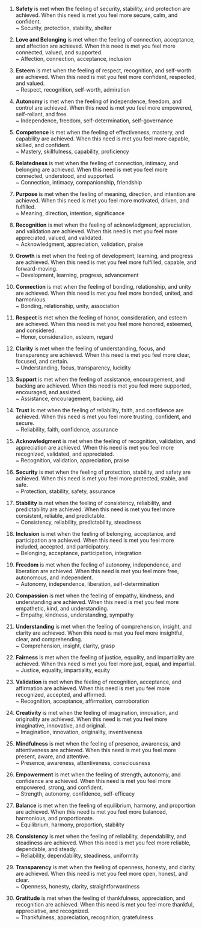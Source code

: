﻿1. **Safety** is met when the feeling of security, stability, and protection are achieved. When this need is met you feel more secure, calm, and confident.  
   ~ Security, protection, stability, shelter

2. **Love and Belonging** is met when the feeling of connection, acceptance, and affection are achieved. When this need is met you feel more connected, valued, and supported.  
   ~ Affection, connection, acceptance, inclusion

3. **Esteem** is met when the feeling of respect, recognition, and self-worth are achieved. When this need is met you feel more confident, respected, and valued.  
   ~ Respect, recognition, self-worth, admiration

4. **Autonomy** is met when the feeling of independence, freedom, and control are achieved. When this need is met you feel more empowered, self-reliant, and free.  
   ~ Independence, freedom, self-determination, self-governance

5. **Competence** is met when the feeling of effectiveness, mastery, and capability are achieved. When this need is met you feel more capable, skilled, and confident.  
   ~ Mastery, skillfulness, capability, proficiency

6. **Relatedness** is met when the feeling of connection, intimacy, and belonging are achieved. When this need is met you feel more connected, understood, and supported.  
   ~ Connection, intimacy, companionship, friendship

7. **Purpose** is met when the feeling of meaning, direction, and intention are achieved. When this need is met you feel more motivated, driven, and fulfilled.  
   ~ Meaning, direction, intention, significance

8. **Recognition** is met when the feeling of acknowledgment, appreciation, and validation are achieved. When this need is met you feel more appreciated, valued, and validated.  
   ~ Acknowledgment, appreciation, validation, praise

9. **Growth** is met when the feeling of development, learning, and progress are achieved. When this need is met you feel more fulfilled, capable, and forward-moving.  
   ~ Development, learning, progress, advancement

10. **Connection** is met when the feeling of bonding, relationship, and unity are achieved. When this need is met you feel more bonded, united, and harmonious.  
    ~ Bonding, relationship, unity, association

11. **Respect** is met when the feeling of honor, consideration, and esteem are achieved. When this need is met you feel more honored, esteemed, and considered.  
    ~ Honor, consideration, esteem, regard

12. **Clarity** is met when the feeling of understanding, focus, and transparency are achieved. When this need is met you feel more clear, focused, and certain.  
    ~ Understanding, focus, transparency, lucidity

13. **Support** is met when the feeling of assistance, encouragement, and backing are achieved. When this need is met you feel more supported, encouraged, and assisted.  
    ~ Assistance, encouragement, backing, aid

14. **Trust** is met when the feeling of reliability, faith, and confidence are achieved. When this need is met you feel more trusting, confident, and secure.  
    ~ Reliability, faith, confidence, assurance

15. **Acknowledgment** is met when the feeling of recognition, validation, and appreciation are achieved. When this need is met you feel more recognized, validated, and appreciated.  
    ~ Recognition, validation, appreciation, praise

16. **Security** is met when the feeling of protection, stability, and safety are achieved. When this need is met you feel more protected, stable, and safe.  
    ~ Protection, stability, safety, assurance

17. **Stability** is met when the feeling of consistency, reliability, and predictability are achieved. When this need is met you feel more consistent, reliable, and predictable.  
    ~ Consistency, reliability, predictability, steadiness

18. **Inclusion** is met when the feeling of belonging, acceptance, and participation are achieved. When this need is met you feel more included, accepted, and participatory.  
    ~ Belonging, acceptance, participation, integration

19. **Freedom** is met when the feeling of autonomy, independence, and liberation are achieved. When this need is met you feel more free, autonomous, and independent.  
    ~ Autonomy, independence, liberation, self-determination

20. **Compassion** is met when the feeling of empathy, kindness, and understanding are achieved. When this need is met you feel more empathetic, kind, and understanding.  
    ~ Empathy, kindness, understanding, sympathy

21. **Understanding** is met when the feeling of comprehension, insight, and clarity are achieved. When this need is met you feel more insightful, clear, and comprehending.  
    ~ Comprehension, insight, clarity, grasp

22. **Fairness** is met when the feeling of justice, equality, and impartiality are achieved. When this need is met you feel more just, equal, and impartial.  
    ~ Justice, equality, impartiality, equity

23. **Validation** is met when the feeling of recognition, acceptance, and affirmation are achieved. When this need is met you feel more recognized, accepted, and affirmed.  
    ~ Recognition, acceptance, affirmation, corroboration

24. **Creativity** is met when the feeling of imagination, innovation, and originality are achieved. When this need is met you feel more imaginative, innovative, and original.  
    ~ Imagination, innovation, originality, inventiveness

25. **Mindfulness** is met when the feeling of presence, awareness, and attentiveness are achieved. When this need is met you feel more present, aware, and attentive.  
    ~ Presence, awareness, attentiveness, consciousness

26. **Empowerment** is met when the feeling of strength, autonomy, and confidence are achieved. When this need is met you feel more empowered, strong, and confident.  
    ~ Strength, autonomy, confidence, self-efficacy

27. **Balance** is met when the feeling of equilibrium, harmony, and proportion are achieved. When this need is met you feel more balanced, harmonious, and proportionate.  
    ~ Equilibrium, harmony, proportion, stability

28. **Consistency** is met when the feeling of reliability, dependability, and steadiness are achieved. When this need is met you feel more reliable, dependable, and steady.  
    ~ Reliability, dependability, steadiness, uniformity

29. **Transparency** is met when the feeling of openness, honesty, and clarity are achieved. When this need is met you feel more open, honest, and clear.  
    ~ Openness, honesty, clarity, straightforwardness

30. **Gratitude** is met when the feeling of thankfulness, appreciation, and recognition are achieved. When this need is met you feel more thankful, appreciative, and recognized.  
    ~ Thankfulness, appreciation, recognition, gratefulness
